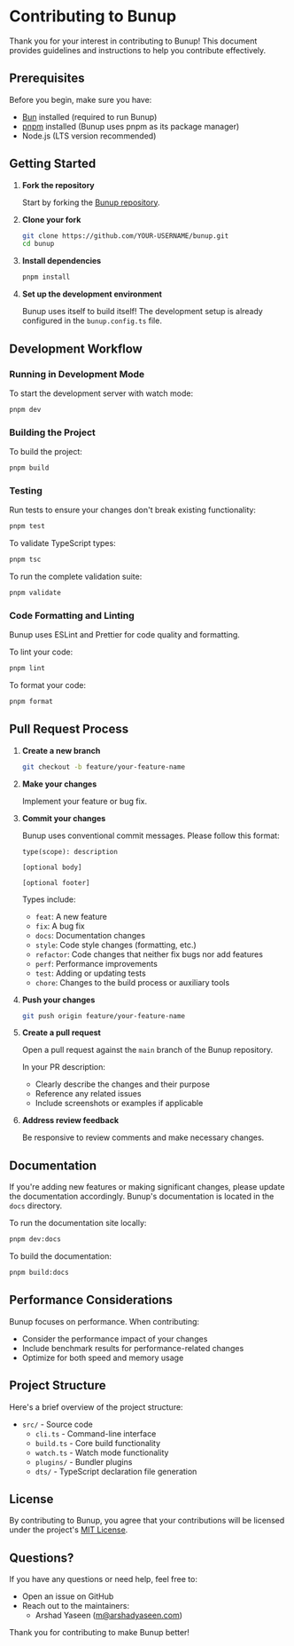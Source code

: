 # Contributing to Bunup

Thank you for your interest in contributing to Bunup! This document provides guidelines and instructions to help you contribute effectively.

## Prerequisites

Before you begin, make sure you have:

- [Bun](https://bun.sh/docs/installation) installed (required to run Bunup)
- [pnpm](https://pnpm.io/installation) installed (Bunup uses pnpm as its package manager)
- Node.js (LTS version recommended)

## Getting Started

1. **Fork the repository**

    Start by forking the [Bunup repository](https://github.com/arshad-yaseen/bunup).

2. **Clone your fork**

    ```bash
    git clone https://github.com/YOUR-USERNAME/bunup.git
    cd bunup
    ```

3. **Install dependencies**

    ```bash
    pnpm install
    ```

4. **Set up the development environment**

    Bunup uses itself to build itself! The development setup is already configured in the `bunup.config.ts` file.

## Development Workflow

### Running in Development Mode

To start the development server with watch mode:

```bash
pnpm dev
```

### Building the Project

To build the project:

```bash
pnpm build
```

### Testing

Run tests to ensure your changes don't break existing functionality:

```bash
pnpm test
```

To validate TypeScript types:

```bash
pnpm tsc
```

To run the complete validation suite:

```bash
pnpm validate
```

### Code Formatting and Linting

Bunup uses ESLint and Prettier for code quality and formatting.

To lint your code:

```bash
pnpm lint
```

To format your code:

```bash
pnpm format
```

## Pull Request Process

1. **Create a new branch**

    ```bash
    git checkout -b feature/your-feature-name
    ```

2. **Make your changes**

    Implement your feature or bug fix.

3. **Commit your changes**

    Bunup uses conventional commit messages. Please follow this format:

    ```
    type(scope): description

    [optional body]

    [optional footer]
    ```

    Types include:

    - `feat`: A new feature
    - `fix`: A bug fix
    - `docs`: Documentation changes
    - `style`: Code style changes (formatting, etc.)
    - `refactor`: Code changes that neither fix bugs nor add features
    - `perf`: Performance improvements
    - `test`: Adding or updating tests
    - `chore`: Changes to the build process or auxiliary tools

4. **Push your changes**

    ```bash
    git push origin feature/your-feature-name
    ```

5. **Create a pull request**

    Open a pull request against the `main` branch of the Bunup repository.

    In your PR description:

    - Clearly describe the changes and their purpose
    - Reference any related issues
    - Include screenshots or examples if applicable

6. **Address review feedback**

    Be responsive to review comments and make necessary changes.

## Documentation

If you're adding new features or making significant changes, please update the documentation accordingly. Bunup's documentation is located in the `docs` directory.

To run the documentation site locally:

```bash
pnpm dev:docs
```

To build the documentation:

```bash
pnpm build:docs
```

## Performance Considerations

Bunup focuses on performance. When contributing:

- Consider the performance impact of your changes
- Include benchmark results for performance-related changes
- Optimize for both speed and memory usage

## Project Structure

Here's a brief overview of the project structure:

- `src/` - Source code
    - `cli.ts` - Command-line interface
    - `build.ts` - Core build functionality
    - `watch.ts` - Watch mode functionality
    - `plugins/` - Bundler plugins
    - `dts/` - TypeScript declaration file generation

## License

By contributing to Bunup, you agree that your contributions will be licensed under the project's [MIT License](LICENSE).

## Questions?

If you have any questions or need help, feel free to:

- Open an issue on GitHub
- Reach out to the maintainers:
    - Arshad Yaseen (m@arshadyaseen.com)

Thank you for contributing to make Bunup better!
